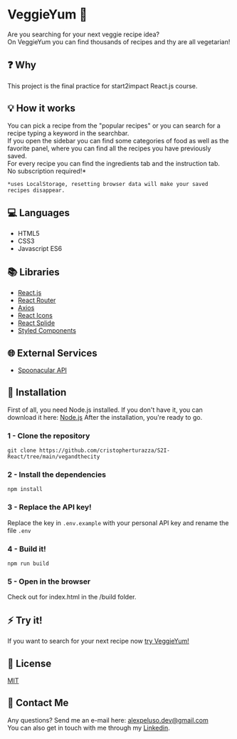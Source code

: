 # VeggieYum :broccoli:

Are you searching for your next veggie recipe idea? <br>
On VeggieYum you can find thousands of recipes and thy are all vegetarian!

## :question: Why

This project is the final practice for start2impact React.js course.<br>

## :bulb: How it works

You can pick a recipe from the "popular recipes" or you can search for a recipe typing a keyword in the searchbar.<br>
If you open the sidebar you can find some categories of food as well as the favorite panel, where you can find all the recipes you have previously saved.<br>
For every recipe you can find the ingredients tab and the instruction tab.<br>
No subscription required!\*

`*uses LocalStorage, resetting browser data will make your saved recipes disappear.`

## :computer: Languages

- HTML5
- CSS3
- Javascript ES6

## :books: Libraries

- [React.js](https://it.reactjs.org/)
- [React Router](https://reactrouter.com/en/main)
- [Axios](https://axios-http.com/)
- [React Icons](https://react-icons.github.io/react-icons/)
- [React Splide](https://splidejs.com/)
- [Styled Components](https://styled-components.com/)

## :globe_with_meridians: External Services

- [Spoonacular API](https://spoonacular.com/food-api)

## :floppy_disk: Installation

First of all, you need Node.js installed.
If you don't have it, you can download it here:
[Node.js](https://nodejs.org/it/download/)
After the installation, you're ready to go.

### 1 - Clone the repository

`git clone https://github.com/cristopherturazza/S2I-React/tree/main/vegandthecity`

### 2 - Install the dependencies

`npm install`

### 3 - Replace the API key!

Replace the key in `.env.example` with your personal API key and rename the file `.env`

### 4 - Build it!

`npm run build`

### 5 - Open in the browser

Check out for index.html in the /build folder.

## :zap: Try it!

If you want to search for your next recipe now [try VeggieYum!](https://veggieyum.netlify.app)
 
## :page_with_curl: License

[MIT](https://choosealicense.com/licenses/mit/)

## :e-mail: Contact Me

Any questions? Send me an e-mail here: alexpeluso.dev@gmail.com <br>
You can also get in touch with me through my [Linkedin](https://www.linkedin.com/in/alex-peluso-a42347227/).
